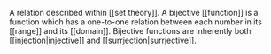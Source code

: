 A relation described within [[set theory]]. A bijective [[function]] is a function which has a one-to-one relation between each number in its [[range]] and its [[domain]]. Bijective functions are inherently both [[injection|injective]] and [[surrjection|surrjective]]. 

